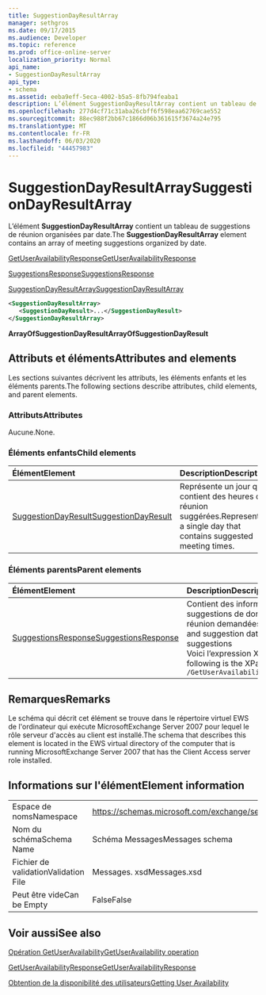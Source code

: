 ```yaml
---
title: SuggestionDayResultArray
manager: sethgros
ms.date: 09/17/2015
ms.audience: Developer
ms.topic: reference
ms.prod: office-online-server
localization_priority: Normal
api_name:
- SuggestionDayResultArray
api_type:
- schema
ms.assetid: eeba9eff-5eca-4002-b5a5-8fb794feaba1
description: L’élément SuggestionDayResultArray contient un tableau de suggestions de réunion organisées par date.
ms.openlocfilehash: 277d4cf71c31aba26cbff6f598eaa62769cae552
ms.sourcegitcommit: 88ec988f2bb67c1866d06b361615f3674a24e795
ms.translationtype: MT
ms.contentlocale: fr-FR
ms.lasthandoff: 06/03/2020
ms.locfileid: "44457983"
---
```

# <a name="suggestiondayresultarray"></a><span data-ttu-id="5b347-103">SuggestionDayResultArray</span><span class="sxs-lookup"><span data-stu-id="5b347-103">SuggestionDayResultArray</span></span>

<span data-ttu-id="5b347-104">L’élément **SuggestionDayResultArray** contient un tableau de suggestions de réunion organisées par date.</span><span class="sxs-lookup"><span data-stu-id="5b347-104">The **SuggestionDayResultArray** element contains an array of meeting suggestions organized by date.</span></span> 
  
[<span data-ttu-id="5b347-105">GetUserAvailabilityResponse</span><span class="sxs-lookup"><span data-stu-id="5b347-105">GetUserAvailabilityResponse</span></span>](getuseravailabilityresponse.md)
  
[<span data-ttu-id="5b347-106">SuggestionsResponse</span><span class="sxs-lookup"><span data-stu-id="5b347-106">SuggestionsResponse</span></span>](suggestionsresponse.md)
  
[<span data-ttu-id="5b347-107">SuggestionDayResultArray</span><span class="sxs-lookup"><span data-stu-id="5b347-107">SuggestionDayResultArray</span></span>](suggestiondayresultarray.md)
  
```xml
<SuggestionDayResultArray>
   <SuggestionDayResult>...</SuggestionDayResult>
</SuggestionDayResultArray>
```

 <span data-ttu-id="5b347-108">**ArrayOfSuggestionDayResult**</span><span class="sxs-lookup"><span data-stu-id="5b347-108">**ArrayOfSuggestionDayResult**</span></span>
## <a name="attributes-and-elements"></a><span data-ttu-id="5b347-109">Attributs et éléments</span><span class="sxs-lookup"><span data-stu-id="5b347-109">Attributes and elements</span></span>

<span data-ttu-id="5b347-110">Les sections suivantes décrivent les attributs, les éléments enfants et les éléments parents.</span><span class="sxs-lookup"><span data-stu-id="5b347-110">The following sections describe attributes, child elements, and parent elements.</span></span>
  
### <a name="attributes"></a><span data-ttu-id="5b347-111">Attributs</span><span class="sxs-lookup"><span data-stu-id="5b347-111">Attributes</span></span>

<span data-ttu-id="5b347-112">Aucune.</span><span class="sxs-lookup"><span data-stu-id="5b347-112">None.</span></span>
  
### <a name="child-elements"></a><span data-ttu-id="5b347-113">Éléments enfants</span><span class="sxs-lookup"><span data-stu-id="5b347-113">Child elements</span></span>

|<span data-ttu-id="5b347-114">**Élément**</span><span class="sxs-lookup"><span data-stu-id="5b347-114">**Element**</span></span>|<span data-ttu-id="5b347-115">**Description**</span><span class="sxs-lookup"><span data-stu-id="5b347-115">**Description**</span></span>|
|:-----|:-----|
|[<span data-ttu-id="5b347-116">SuggestionDayResult</span><span class="sxs-lookup"><span data-stu-id="5b347-116">SuggestionDayResult</span></span>](suggestiondayresult.md) <br/> |<span data-ttu-id="5b347-117">Représente un jour qui contient des heures de réunion suggérées.</span><span class="sxs-lookup"><span data-stu-id="5b347-117">Represents a single day that contains suggested meeting times.</span></span>  <br/> |
   
### <a name="parent-elements"></a><span data-ttu-id="5b347-118">Éléments parents</span><span class="sxs-lookup"><span data-stu-id="5b347-118">Parent elements</span></span>

|<span data-ttu-id="5b347-119">**Élément**</span><span class="sxs-lookup"><span data-stu-id="5b347-119">**Element**</span></span>|<span data-ttu-id="5b347-120">**Description**</span><span class="sxs-lookup"><span data-stu-id="5b347-120">**Description**</span></span>|
|:-----|:-----|
|[<span data-ttu-id="5b347-121">SuggestionsResponse</span><span class="sxs-lookup"><span data-stu-id="5b347-121">SuggestionsResponse</span></span>](suggestionsresponse.md) <br/> |<span data-ttu-id="5b347-122">Contient des informations de réponse et des suggestions de données pour les suggestions de réunion demandées</span><span class="sxs-lookup"><span data-stu-id="5b347-122">Contains response information and suggestion data for requested meeting suggestions</span></span>  <br/> <span data-ttu-id="5b347-123">Voici l’expression XPath de cet élément :</span><span class="sxs-lookup"><span data-stu-id="5b347-123">The following is the XPath expression to this element:</span></span>  <br/>  `/GetUserAvailabilityResponse/SuggestionsResponse` <br/> |
   
## <a name="remarks"></a><span data-ttu-id="5b347-124">Remarques</span><span class="sxs-lookup"><span data-stu-id="5b347-124">Remarks</span></span>

<span data-ttu-id="5b347-125">Le schéma qui décrit cet élément se trouve dans le répertoire virtuel EWS de l'ordinateur qui exécute MicrosoftExchange Server 2007 pour lequel le rôle serveur d'accès au client est installé.</span><span class="sxs-lookup"><span data-stu-id="5b347-125">The schema that describes this element is located in the EWS virtual directory of the computer that is running MicrosoftExchange Server 2007 that has the Client Access server role installed.</span></span>
  
## <a name="element-information"></a><span data-ttu-id="5b347-126">Informations sur l'élément</span><span class="sxs-lookup"><span data-stu-id="5b347-126">Element information</span></span>

|||
|:-----|:-----|
|<span data-ttu-id="5b347-127">Espace de noms</span><span class="sxs-lookup"><span data-stu-id="5b347-127">Namespace</span></span>  <br/> |https://schemas.microsoft.com/exchange/services/2006/messages  <br/> |
|<span data-ttu-id="5b347-128">Nom du schéma</span><span class="sxs-lookup"><span data-stu-id="5b347-128">Schema Name</span></span>  <br/> |<span data-ttu-id="5b347-129">Schéma Messages</span><span class="sxs-lookup"><span data-stu-id="5b347-129">Messages schema</span></span>  <br/> |
|<span data-ttu-id="5b347-130">Fichier de validation</span><span class="sxs-lookup"><span data-stu-id="5b347-130">Validation File</span></span>  <br/> |<span data-ttu-id="5b347-131">Messages. xsd</span><span class="sxs-lookup"><span data-stu-id="5b347-131">Messages.xsd</span></span>  <br/> |
|<span data-ttu-id="5b347-132">Peut être vide</span><span class="sxs-lookup"><span data-stu-id="5b347-132">Can be Empty</span></span>  <br/> |<span data-ttu-id="5b347-133">False</span><span class="sxs-lookup"><span data-stu-id="5b347-133">False</span></span>  <br/> |
   
## <a name="see-also"></a><span data-ttu-id="5b347-134">Voir aussi</span><span class="sxs-lookup"><span data-stu-id="5b347-134">See also</span></span>



[<span data-ttu-id="5b347-135">Opération GetUserAvailability</span><span class="sxs-lookup"><span data-stu-id="5b347-135">GetUserAvailability operation</span></span>](getuseravailability-operation.md)
  
[<span data-ttu-id="5b347-136">GetUserAvailabilityResponse</span><span class="sxs-lookup"><span data-stu-id="5b347-136">GetUserAvailabilityResponse</span></span>](getuseravailabilityresponse.md)


[<span data-ttu-id="5b347-137">Obtention de la disponibilité des utilisateurs</span><span class="sxs-lookup"><span data-stu-id="5b347-137">Getting User Availability</span></span>](https://msdn.microsoft.com/library/d4133fcb-9b0f-4e6b-aadf-a389da83516a%28Office.15%29.aspx)

